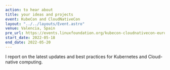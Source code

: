 ```yaml
---
action: to hear about
title: your ideas and projects
event: KubeCon and CloudNativeCon
layout: "../../layouts/Event.astro"
venue: Valencia, Spain
pre_url: https://events.linuxfoundation.org/kubecon-cloudnativecon-europe/
start_date: 2022-05-18
end_date: 2022-05-20
---
```


I report on the latest updates and best practices for Kubernetes and Cloud-native computing.
